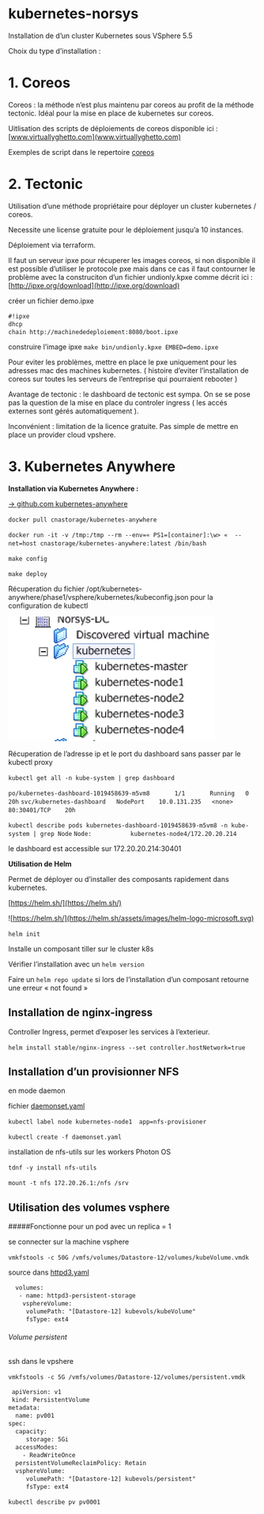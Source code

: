 # kubernetes-norsys


Installation de d’un cluster Kubernetes sous VSphere 5.5


Choix du type d’installation :

# 1. Coreos
Coreos : la méthode n’est plus maintenu par coreos au profit de la méthode tectonic.
Idéal pour la mise en place de kubernetes sur coreos.

Uitlisation des scripts de déploiements de coreos disponible ici : [www.virtuallyghetto.com](www.virtuallyghetto.com)

Exemples de script dans le repertoire [coreos](https://github.com/svasseur/kubernetes-norsys/tree/master/coreos)


# 2. Tectonic
Utilisation d’une méthode propriétaire pour déployer un cluster kubernetes / coreos.

Necessite une license gratuite pour le déploiement jusqu’a 10 instances.

Déploiement via terraform.

Il faut un serveur ipxe pour récuperer les images coreos, si non disponible il est possible d’utiliser le protocole pxe mais dans ce cas il faut contourner le problème avec la construciton d’un fichier undionly.kpxe comme décrit ici : [http://ipxe.org/download](http://ipxe.org/download)

créer un fichier demo.ipxe

```
#!ipxe
dhcp
chain http://machinededeploiement:8080/boot.ipxe
```

construire l’image ipxe
`make bin/undionly.kpxe EMBED=demo.ipxe`

Pour eviter les problèmes, mettre en place le pxe uniquement pour les adresses mac des machines kubernetes. ( histoire d’eviter l’installation de coreos sur toutes les serveurs de l’entreprise qui pourraient rebooter )

Avantage de tectonic : le dashboard de tectonic est sympa. On se se pose pas la question de la mise en place du controler ingress ( les accés externes sont gérés automatiquement ).

Inconvénient : limitation de la licence gratuite.
Pas simple de mettre en place un provider cloud vpshere.


# 3. Kubernetes Anywhere  






**Installation via Kubernetes Anywhere :**


[-> github.com kubernetes-anywhere](https://github.com/kubernetes/kubernetes-anywhere)

`docker pull cnastorage/kubernetes-anywhere`

`docker run -it -v /tmp:/tmp --rm --env=« PS1=[container]:\w> «  --net=host cnastorage/kubernetes-anywhere:latest /bin/bash
`

`make config`

`make deploy`



Récuperation du fichier /opt/kubernetes-anywhere/phase1/vsphere/kubernetes/kubeconfig.json pour la configuration de kubectl

![](./k8s.png)

Récuperation de l’adresse ip et le port du dashboard sans passer par le kubectl proxy

`kubectl get all -n kube-system | grep dashboard`

`po/kubernetes-dashboard-1019458639-m5vm8       1/1       Running   0          20h`
`svc/kubernetes-dashboard   NodePort    10.0.131.235   <none>        80:30401/TCP    20h`

`kubectl describe pods kubernetes-dashboard-1019458639-m5vm8 -n kube-system | grep Node`
`Node:           kubernetes-node4/172.20.20.214`

le dashboard est accessible sur 172.20.20.214:30401



**Utilisation de Helm**

Permet de déployer ou d’installer des composants rapidement dans kubernetes.

[https://helm.sh/](https://helm.sh/)


![https://helm.sh/](https://helm.sh/assets/images/helm-logo-microsoft.svg)

`helm init`

Installe un composant tiller sur le cluster k8s

Vérifier l’installation  avec un `helm version`

Faire un `helm repo update` si lors de l’installation d’un composant retourne une erreur « not found »

## Installation de nginx-ingress
Controller Ingress, permet d’exposer les services à l’exterieur.

`helm install stable/nginx-ingress --set controller.hostNetwork=true`



## Installation d’un provisionner NFS

en mode daemon

fichier [daemonset.yaml](./kubernetes-anywhere/daemonset.yaml)

`kubectl label node kubernetes-node1  app=nfs-provisioner`

`kubectl create -f daemonset.yaml`

installation de nfs-utils sur les workers Photon OS

`tdnf -y install nfs-utils`

`mount -t nfs 172.20.26.1:/nfs /srv`


## Utilisation des volumes vsphere


#####Fonctionne pour un pod avec un replica = 1

se connecter sur la machine vsphere

`vmkfstools -c 50G /vmfs/volumes/Datastore-12/volumes/kubeVolume.vmdk
`

source dans [httpd3.yaml ](./samples/httpd3.yaml)



      volumes:
       - name: httpd3-persistent-storage
        vsphereVolume:
         volumePath: "[Datastore-12] kubevols/kubeVolume"
         fsType: ext4

###### Volume persistent

ssh dans le vpshere

`vmkfstools -c 5G /vmfs/volumes/Datastore-12/volumes/persistent.vmdk`


     apiVersion: v1
     kind: PersistentVolume
    metadata:
      name: pv001
    spec:
      capacity:
         storage: 5Gi
      accessModes:
        - ReadWriteOnce
      persistentVolumeReclaimPolicy: Retain
      vsphereVolume:
         volumePath: "[Datastore-12] kubevols/persistent"
         fsType: ext4



`kubectl describe pv pv0001`

